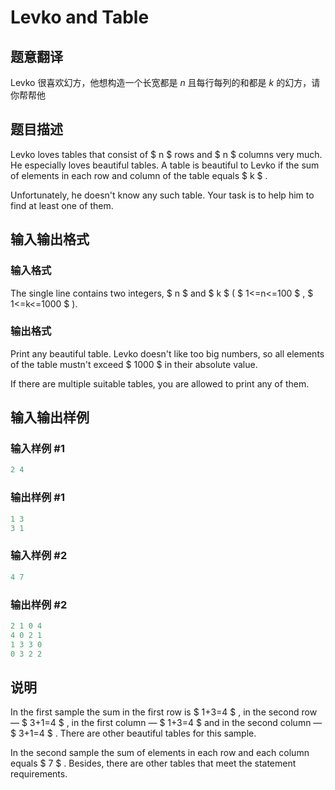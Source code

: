 # Levko and Table

## 题意翻译

Levko 很喜欢幻方，他想构造一个长宽都是 $n$ 且每行每列的和都是 $k$ 的幻方，请你帮帮他

## 题目描述

Levko loves tables that consist of $ n $ rows and $ n $ columns very much. He especially loves beautiful tables. A table is beautiful to Levko if the sum of elements in each row and column of the table equals $ k $ .

Unfortunately, he doesn't know any such table. Your task is to help him to find at least one of them.

## 输入输出格式

### 输入格式

The single line contains two integers, $ n $ and $ k $ ( $ 1<=n<=100 $ , $ 1<=k<=1000 $ ).

### 输出格式

Print any beautiful table. Levko doesn't like too big numbers, so all elements of the table mustn't exceed $ 1000 $ in their absolute value.

If there are multiple suitable tables, you are allowed to print any of them.

## 输入输出样例

### 输入样例 #1

```cpp
2 4

```
### 输出样例 #1

```cpp
1 3
3 1

```
### 输入样例 #2

```cpp
4 7

```
### 输出样例 #2

```cpp
2 1 0 4
4 0 2 1
1 3 3 0
0 3 2 2

```
## 说明

In the first sample the sum in the first row is $ 1+3=4 $ , in the second row — $ 3+1=4 $ , in the first column — $ 1+3=4 $ and in the second column — $ 3+1=4 $ . There are other beautiful tables for this sample.

In the second sample the sum of elements in each row and each column equals $ 7 $ . Besides, there are other tables that meet the statement requirements.

